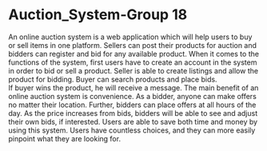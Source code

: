 # Auction_System-Group 18

An online auction system is a web application which will help users to buy or sell items in one platform. 
Sellers can post their products for auction and bidders can register and bid for any available product.
When it comes to the functions of the system, first users have to create an account in the system in order to bid or sell a product. 
Seller is able to create listings and allow the product for bidding. Buyer can search products and place bids.  
If buyer wins the product, he will receive a message. 
The main benefit of an online auction system is convenience. As a bidder, anyone can make offers no matter their location. 
Further, bidders can place offers at all hours of the day. 
As the price increases from bids, bidders will be able to see and adjust their own bids, if interested. 
Users are able to save both time and money by using this system. 
Users have countless choices, and they can more easily pinpoint what they are looking for.

